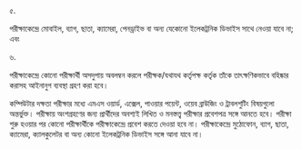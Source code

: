 ৫.

পরীক্ষাকেন্দ্রে মোবাইল, ব্যাগ, ছাতা, ক্যামেরা, পেনড্রাইভ বা অন্য যেকোনো ইলেকট্রনিক ডিভাইস সাথে নেওয়া যাবে না; এবং

৬.

পরীক্ষাকেন্দ্রে কোনো পরীক্ষার্থী অসদুপায় অবলম্বন করলে পরীক্ষক/যথাযথ কর্তৃপক্ষ কর্তৃক তাঁকে তাৎক্ষণিকভাবে বহিষ্কার করাসহ আইনানুগ ব্যবস্থা গ্রহণ করা হবে।

কম্পিউটার দক্ষতা পরীক্ষার মধ্যে এমএস ওয়ার্ড, এক্সেল, পাওয়ার পয়েন্ট, ওয়েব ব্রাউজিং ও ট্রাবলশুটিং বিষয়গুলো অন্তর্ভুক্ত। পরীক্ষায় অংশগ্রহণের জন্য প্রার্থীদের অবশ্যই লিখিত ও মনস্তত্ত্ব পরীক্ষার প্রবেশপত্র সঙ্গে আনতে হবে। পরীক্ষা শুরু হওয়ার পর কোনো পরীক্ষার্থীকে পরীক্ষাকেন্দ্রে প্রবেশ করতে দেওয়া হবে না। পরীক্ষাকেন্দ্রে মুঠোফোন, ব্যাগ, ছাতা, ক্যামেরা, ক্যালকুলেটর বা অন্য কোনো ইলেকট্রনিক ডিভাইস সঙ্গে আনা যাবে না।
